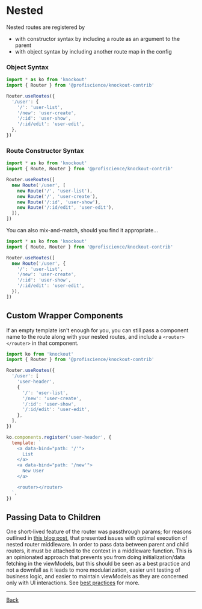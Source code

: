 # Nested

Nested routes are registered by

- with constructor syntax by including a route as an argument to the parent
- with object syntax by including another route map in the config

### Object Syntax

```typescript
import * as ko from 'knockout'
import { Router } from '@profiscience/knockout-contrib'

Router.useRoutes({
  '/user': {
    '/': 'user-list',
    '/new': 'user-create',
    '/:id': 'user-show',
    '/:id/edit': 'user-edit',
  },
})
```

### Route Constructor Syntax

```typescript
import * as ko from 'knockout'
import { Route, Router } from '@profiscience/knockout-contrib'

Router.useRoutes([
  new Route('/user', [
    new Route('/', 'user-list'),
    new Route('/', 'user-create'),
    new Route('/:id', 'user-show'),
    new Route('/:id/edit', 'user-edit'),
  ]),
])
```

You can also mix-and-match, should you find it appropriate...

```typescript
import * as ko from 'knockout'
import { Route, Router } from '@profiscience/knockout-contrib'

Router.useRoutes([
  new Route('/user', {
    '/': 'user-list',
    '/new': 'user-create',
    '/:id': 'user-show',
    '/:id/edit': 'user-edit',
  }),
])
```

## Custom Wrapper Components

If an empty template isn't enough for you, you can still pass a component
name to the route along with your nested routes, and include a `<router></router>`
in that component.

```javascript
import ko from 'knockout'
import { Router } from '@profiscience/knockout-contrib'

Router.useRoutes({
  '/user': [
    'user-header',
    {
      '/': 'user-list',
      '/new': 'user-create',
      '/:id': 'user-show',
      '/:id/edit': 'user-edit',
    },
  ],
})

ko.components.register('user-header', {
  template: `
    <a data-bind="path: '/'">
      List
    </a>
    <a data-bind="path: '/new'">
      New User
    </a>

    <router></router>
  `,
})
```

## Passing Data to Children

One short-lived feature of the router was passthrough params; for reasons outlined
in [this blog post](https://medium.com/@notCaseyWebb/building-a-better-router-ef42896e2e5a),
that presented issues with optimal execution of nested router middleware. In order
to pass data between parent and child routers, it must be attached to the context in
a middleware function. This is an opinionated approach that prevents you from doing
initialization/data fetching in the viewModels, but this should be seen as a
best practice and not a downfall as it leads to more modularization,
easier unit testing of business logic, and easier to maintain viewModels as they
are concerned only with UI interactions. See [best practices](./best-practices.md) for more.

---

[Back](./)

